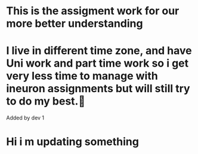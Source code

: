 # This is the assigment work for our more better understanding

# I live in different time zone, and have Uni work and part time work so i get very less time to manage with ineuron assignments but will still try to do my best.🙂
Added by dev 1
# Hi i m updating something